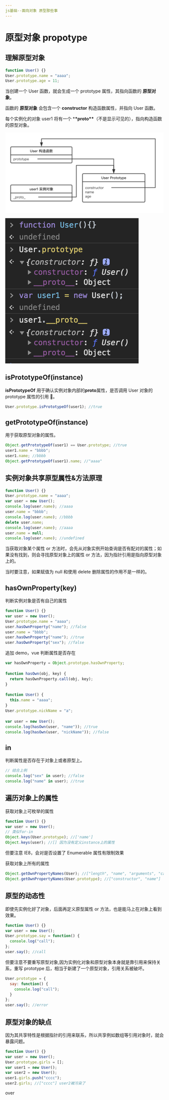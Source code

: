 ```yaml
---
js基础--面向对象 原型那些事
---
```


# 原型对象 propotype

## 理解原型对象

```js
function User() {}
User.prototype.name = "aaaa";
User.prototype.age = 11;
```

当创建一个 User 函数，就会生成一个 prototype 属性，其指向函数的 **原型对象**。

函数的 **原型对象** 会包含一个 **constructor** 构造函数属性，并指向 User 函数。

每个实例化的对象 user1 将有一个 \***\*proto\*\***（不是显示可见的），指向构造函数的原型对象。

![prototype](https://github.com/eminoda/myBlog/blob/master/imgs/js_base/prototype.png?raw=true)

![说明constructor和__proto__](https://github.com/eminoda/myBlog/blob/master/imgs/js_base/prototype1.png?raw=true)

## isPrototypeOf(instance)

**isPrototypeOf** 用于确认实例对象内部的**proto**属性，是否调用 User 对象的 prototype 属性的引用 。

```js
User.prototype.isPrototypeOf(user1); //true
```

## getPrototypeOf(instance)

用于获取原型对象的属性。

```js
Object.getPrototypeOf(user1) == User.prototype; //true
user1.name = "bbbb";
user1.name; //bbbb
Object.getPrototypeOf(user1).name; //"aaaa"
```

## 实例对象共享原型属性&方法原理

```js
function User() {}
User.prototype.name = "aaaa";
var user = new User();
console.log(user.name); //aaaa
user.name = "bbbb";
console.log(user.name); //bbbb
delete user.name;
console.log(user.name); //aaaa
user.name = null;
console.log(user.name); //undefined
```

当获取对象某个属性 or 方法时，会先从对象实例开始查询是否有配对的属性；如果没有找到，则会寻找原型对象上的属性 or 方法，因为指针引用是指向原型对象上的。

当时要注意，如果赋值为 null 和使用 delete 删除属性的作用不是一样的。

## hasOwnProperty(key)

判断实例对象是否有自己的属性

```js
function User() {}
var user = new User();
User.prototype.name = "aaaa";
user.hasOwnProperty("name"); //false
user.name = "bbbb";
user.hasOwnProperty("name"); //true
user.hasOwnProperty("sex"); //false
```

追加 demo，vue 判断属性是否存在

```js
var hasOwnProperty = Object.prototype.hasOwnProperty;

function hasOwn(obj, key) {
  return hasOwnProperty.call(obj, key);
}

function User() {
  this.name = "aaaa";
}
User.prototype.nickName = "a";

var user = new User();
console.log(hasOwn(user, "name")); //true
console.log(hasOwn(user, "nickName")); //false
```

## in

判断属性是否存在于对象上或者原型上。

```js
// 结合上例
console.log("sex" in user); //false
console.log("name" in user); //true
```

## 遍历对象上的属性

获取对象上可枚举的属性

```js
function User() {}
var user = new User();
// 类似for-in
Object.keys(User.prototype); //['name']
Object.keys(user); //[] 因为没有定义instance上的属性
```

但要注意 IE8，会对是否设置了 Enumerable 属性有限制效果

获取对象上所有的属性

```js
Object.getOwnPropertyNames(User); //["length", "name", "arguments", "caller", "prototype"]
Object.getOwnPropertyNames(User.prototype); //["constructor", "name"]
```

## 原型的动态性

即使先实例化好了对象，后面再定义原型属性 or 方法，也是能马上在对象上看到效果。

```js
function User() {}
var user = new User();
User.prototype.say = function() {
  console.log("call");
};
user.say(); //call
```

但要注意不要重写原型对象,因为实例化对象和原型对象本身就是靠引用来保持关系，重写 prototype 后，相当于新建了一个原型对象，引用关系被破坏。

```js
User.prototype = {
  say: function() {
    console.log("call");
  }
};
user.say(); //error
```

## 原型对象的缺点

因为其共享特性是根据指针的引用来联系，所以共享例如数组等引用对象时，就会暴露问题。

```js
function User() {}
var user = new User();
User.prototype.girls = [];
var user1 = new User();
var user2 = new User();
user1.girls.push("cccc");
user2.girls; //["cccc"] user2被污染了
```

over
